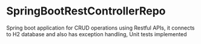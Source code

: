 # SpringBootRestControllerRepo
Spring boot application for CRUD operations using Restful APIs, it connects to H2 database and also has exception handling, Unit tests implemented
